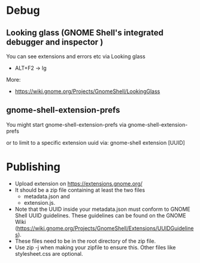# Debug
## Looking glass (GNOME Shell's integrated debugger and inspector )
You can see extensions and errors etc via Looking glass
* ALT+F2 -> lg

More: 
* https://wiki.gnome.org/Projects/GnomeShell/LookingGlass

## gnome-shell-extension-prefs
You might start gnome-shell-extension-prefs via
  gnome-shell-extension-prefs
  
or to limit to a specific extension uuid via:
  gnome-shell extension [UUID]


# Publishing
* Upload extension on https://extensions.gnome.org/
* It should be a zip file containing at least the two files 
  * metadata.json and 
  * extension.js. 
* Note that the UUID inside your metadata.json must conform to GNOME Shell UUID guidelines. These guidelines can be found on the GNOME Wiki (https://wiki.gnome.org/Projects/GnomeShell/Extensions/UUIDGuidelines).
* These files need to be in the root directory of the zip file. 
* Use zip -j when making your zipfile to ensure this. Other files like stylesheet.css are optional. 
